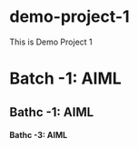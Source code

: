 # demo-project-1
This is Demo Project 1
<h1>Batch -1: AIML</h1>
<h2>Bathc -1: AIML</h2>

<h4>Bathc -3: AIML</h4>


